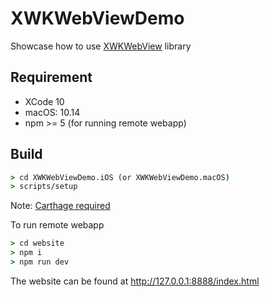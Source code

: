 # XWKWebViewDemo

Showcase how to use [XWKWebView](https://github.com/phongnlu/XWKWebView) library

## Requirement

- XCode 10
- macOS: 10.14
- npm >= 5 (for running remote webapp)

## Build

```cmd
> cd XWKWebViewDemo.iOS (or XWKWebViewDemo.macOS)
> scripts/setup
```

Note: [Carthage required](https://github.com/Carthage/Carthage)

To run remote webapp

```cmd
> cd website
> npm i
> npm run dev
```

The website can be found at http://127.0.0.1:8888/index.html